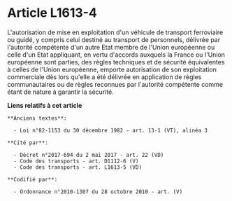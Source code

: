 # Article L1613-4

L'autorisation de mise en exploitation d'un véhicule de transport ferroviaire ou guidé, y compris celui destiné au transport
de personnels, délivrée par l'autorité compétente d'un autre Etat membre de l'Union européenne ou celle d'un Etat appliquant,
en vertu d'accords auxquels la France ou l'Union européenne sont parties, des règles techniques et de sécurité équivalentes à
celles de l'Union européenne, emporte autorisation de son exploitation commerciale dès lors qu'elle a été délivrée en
application de règles communautaires ou de règles reconnues par l'autorité compétente comme étant de nature à garantir la
sécurité.

**Liens relatifs à cet article**

	**Anciens textes**:

	  - Loi n°82-1153 du 30 décembre 1982 - art. 13-1 (VT), alinéa 3

	**Cité par**:

	  - Décret n°2017-694 du 2 mai 2017 - art. 22 (VD)
	  - Code des transports - art. D1112-6 (V)
	  - Code des transports - art. L1613-5 (VD)

	**Codifié par**:

	  - Ordonnance n°2010-1307 du 28 octobre 2010 - art. (V)
